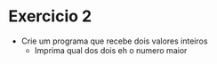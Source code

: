 # Exercicio 2

+ Crie um programa que recebe dois valores inteiros
    + Imprima qual dos dois eh o numero maior